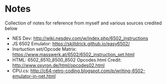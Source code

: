 # Notes
Collection of notes for reference from myself and various sources credited below

 * NES Dev: http://wiki.nesdev.com/w/index.php/6502_instructions
 * JS 6502 Emulator: https://skilldrick.github.io/easy6502/
 * Insrtuction set/Opcode Matrix: https://www.masswerk.at/6502/6502_instruction_set.html
 * HTML: 6502_6510_8500_8502 Opcodes.html Credit: http://www.oxyron.de/html/opcodes02.html
 * CPU.cs: http://c64-retro-coding.blogspot.com/p/writing-6502-emulator-in-net.html